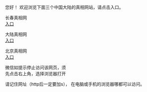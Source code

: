
  您好！ 欢迎浏览下面三个中国大陆的真相网站，请点击入口。 <br/>

  长春真相网<br/>
<a href="https://is.gd/2ZryAr" id="ccLink" rel="nofollow">入口</a>


   大陆真相网<br/>
<a href="https://is.gd/5t6Iwt" id="dlLink" rel="nofollow">入口</a>




   北京真相网<br/>
<a href="https://is.gd/6IaGiH" id="bjLink" rel="nofollow">入口</a>



  微信如提示停止访问该网页，须<br/>
  先点击右上角，选择浏览器打开<br/>

  请记住网址（http后一定要加s）， 在电脑或手机的浏览器哪都可以访问。

